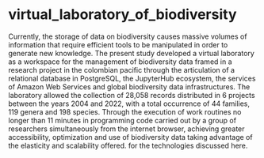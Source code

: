 # virtual_laboratory_of_biodiversity
Currently, the storage of data on biodiversity causes massive volumes of information that require efficient tools to be manipulated in order to generate new knowledge. The present study developed a virtual laboratory as a workspace for the management of biodiversity data framed in a research project in the colombian pacific through the articulation of a relational database in PostgreSQL, the JupyterHub ecosystem, the services of Amazon Web Services and global biodiversity data infrastructures. The laboratory allowed the collection of 28,058 records distributed in 6 projects between the years 2004 and 2022, with a total occurrence of 44 families, 119 genera and 198 species. Through the execution of work routines no longer than 11 minutes in programming code carried out by a group of researchers simultaneously from the internet browser, achieving greater accessibility, optimization and use of biodiversity data taking advantage of the elasticity and scalability offered. for the technologies discussed here.
